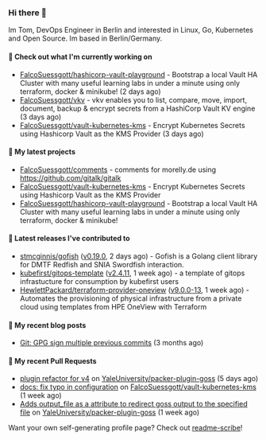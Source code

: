 ### Hi there 👋

Im Tom, DevOps Engineer in Berlin and interested in Linux, Go, Kubernetes and Open Source.
Im based in Berlin/Germany.

#### 👷 Check out what I'm currently working on

- [FalcoSuessgott/hashicorp-vault-playground](https://github.com/FalcoSuessgott/hashicorp-vault-playground) - Bootstrap a local Vault HA Cluster with many useful learning labs in under a minute using only terraform, docker &amp; minikube! (2 days ago)
- [FalcoSuessgott/vkv](https://github.com/FalcoSuessgott/vkv) - vkv enables you to list, compare, move, import, document, backup &amp; encrypt secrets from a HashiCorp Vault KV engine (3 days ago)
- [FalcoSuessgott/vault-kubernetes-kms](https://github.com/FalcoSuessgott/vault-kubernetes-kms) - Encrypt Kubernetes Secrets using Hashicorp Vault as the KMS Provider (3 days ago)

#### 🌱 My latest projects

- [FalcoSuessgott/comments](https://github.com/FalcoSuessgott/comments) - comments for morelly.de using https://github.com/gitalk/gitalk
- [FalcoSuessgott/vault-kubernetes-kms](https://github.com/FalcoSuessgott/vault-kubernetes-kms) - Encrypt Kubernetes Secrets using Hashicorp Vault as the KMS Provider
- [FalcoSuessgott/hashicorp-vault-playground](https://github.com/FalcoSuessgott/hashicorp-vault-playground) - Bootstrap a local Vault HA Cluster with many useful learning labs in under a minute using only terraform, docker &amp; minikube!

#### 🔭 Latest releases I've contributed to

- [stmcginnis/gofish](https://github.com/stmcginnis/gofish) ([v0.19.0](https://github.com/stmcginnis/gofish/releases/tag/v0.19.0), 2 days ago) - Gofish is a Golang client library for DMTF Redfish and SNIA Swordfish interaction.
- [kubefirst/gitops-template](https://github.com/kubefirst/gitops-template) ([v2.4.11](https://github.com/kubefirst/gitops-template/releases/tag/v2.4.11), 1 week ago) - a template of gitops infrastucture for consumption by kubefirst users
- [HewlettPackard/terraform-provider-oneview](https://github.com/HewlettPackard/terraform-provider-oneview) ([v9.0.0-13](https://github.com/HewlettPackard/terraform-provider-oneview/releases/tag/v9.0.0-13), 1 week ago) - Automates the provisioning of physical infrastructure from a private cloud using templates from HPE OneView with Terraform

#### 📜 My recent blog posts

- [Git: GPG sign multiple previous commits](https://morelly.de/post/20240328_git_gpg_sign_commits/) (3 months ago)

#### 🔨 My recent Pull Requests

- [plugin refactor for v4](https://github.com/YaleUniversity/packer-plugin-goss/pull/101) on [YaleUniversity/packer-plugin-goss](https://github.com/YaleUniversity/packer-plugin-goss) (5 days ago)
- [docs: fix typo in configuration](https://github.com/FalcoSuessgott/vault-kubernetes-kms/pull/75) on [FalcoSuessgott/vault-kubernetes-kms](https://github.com/FalcoSuessgott/vault-kubernetes-kms) (1 week ago)
- [Adds output_file as a attribute to redirect goss output to the specified file](https://github.com/YaleUniversity/packer-plugin-goss/pull/100) on [YaleUniversity/packer-plugin-goss](https://github.com/YaleUniversity/packer-plugin-goss) (1 week ago)

Want your own self-generating profile page? Check out [readme-scribe](https://github.com/muesli/readme-scribe)!